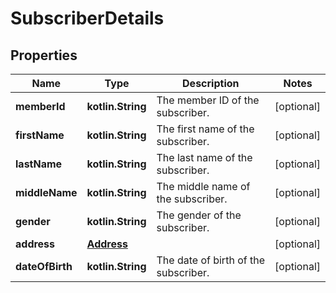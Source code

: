 
# SubscriberDetails

## Properties
| Name | Type | Description | Notes |
| ------------ | ------------- | ------------- | ------------- |
| **memberId** | **kotlin.String** | The member ID of the subscriber. |  [optional] |
| **firstName** | **kotlin.String** | The first name of the subscriber. |  [optional] |
| **lastName** | **kotlin.String** | The last name of the subscriber. |  [optional] |
| **middleName** | **kotlin.String** | The middle name of the subscriber. |  [optional] |
| **gender** | **kotlin.String** | The gender of the subscriber. |  [optional] |
| **address** | [**Address**](Address.md) |  |  [optional] |
| **dateOfBirth** | **kotlin.String** | The date of birth of the subscriber. |  [optional] |



